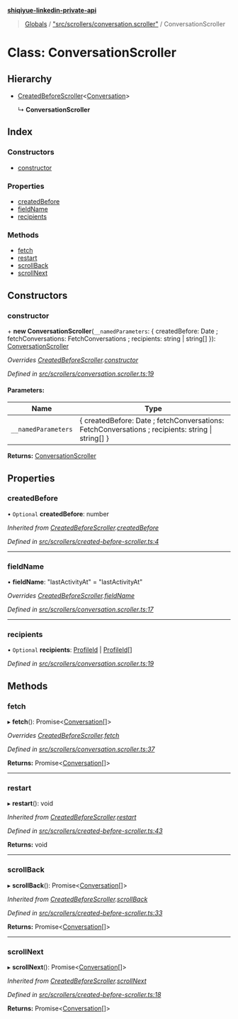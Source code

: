 **[shiqiyue-linkedin-private-api](../README.md)**

> [Globals](../globals.md) / ["src/scrollers/conversation.scroller"](../modules/_src_scrollers_conversation_scroller_.md) / ConversationScroller

# Class: ConversationScroller

## Hierarchy

* [CreatedBeforeScroller](_src_scrollers_created_before_scroller_.createdbeforescroller.md)<[Conversation](../interfaces/_src_entities_conversation_entity_.conversation.md)\>

  ↳ **ConversationScroller**

## Index

### Constructors

* [constructor](_src_scrollers_conversation_scroller_.conversationscroller.md#constructor)

### Properties

* [createdBefore](_src_scrollers_conversation_scroller_.conversationscroller.md#createdbefore)
* [fieldName](_src_scrollers_conversation_scroller_.conversationscroller.md#fieldname)
* [recipients](_src_scrollers_conversation_scroller_.conversationscroller.md#recipients)

### Methods

* [fetch](_src_scrollers_conversation_scroller_.conversationscroller.md#fetch)
* [restart](_src_scrollers_conversation_scroller_.conversationscroller.md#restart)
* [scrollBack](_src_scrollers_conversation_scroller_.conversationscroller.md#scrollback)
* [scrollNext](_src_scrollers_conversation_scroller_.conversationscroller.md#scrollnext)

## Constructors

### constructor

\+ **new ConversationScroller**(`__namedParameters`: { createdBefore: Date ; fetchConversations: FetchConversations ; recipients: string \| string[]  }): [ConversationScroller](_src_scrollers_conversation_scroller_.conversationscroller.md)

*Overrides [CreatedBeforeScroller](_src_scrollers_created_before_scroller_.createdbeforescroller.md).[constructor](_src_scrollers_created_before_scroller_.createdbeforescroller.md#constructor)*

*Defined in [src/scrollers/conversation.scroller.ts:19](https://github.com/eilonmore/linkedin-private-api/blob/c1b3769/src/scrollers/conversation.scroller.ts#L19)*

#### Parameters:

Name | Type |
------ | ------ |
`__namedParameters` | { createdBefore: Date ; fetchConversations: FetchConversations ; recipients: string \| string[]  } |

**Returns:** [ConversationScroller](_src_scrollers_conversation_scroller_.conversationscroller.md)

## Properties

### createdBefore

• `Optional` **createdBefore**: number

*Inherited from [CreatedBeforeScroller](_src_scrollers_created_before_scroller_.createdbeforescroller.md).[createdBefore](_src_scrollers_created_before_scroller_.createdbeforescroller.md#createdbefore)*

*Defined in [src/scrollers/created-before-scroller.ts:4](https://github.com/eilonmore/linkedin-private-api/blob/c1b3769/src/scrollers/created-before-scroller.ts#L4)*

___

### fieldName

•  **fieldName**: \"lastActivityAt\" = "lastActivityAt"

*Overrides [CreatedBeforeScroller](_src_scrollers_created_before_scroller_.createdbeforescroller.md).[fieldName](_src_scrollers_created_before_scroller_.createdbeforescroller.md#fieldname)*

*Defined in [src/scrollers/conversation.scroller.ts:17](https://github.com/eilonmore/linkedin-private-api/blob/c1b3769/src/scrollers/conversation.scroller.ts#L17)*

___

### recipients

• `Optional` **recipients**: [ProfileId](../modules/_src_entities_mini_profile_entity_.md#profileid) \| [ProfileId](../modules/_src_entities_mini_profile_entity_.md#profileid)[]

*Defined in [src/scrollers/conversation.scroller.ts:19](https://github.com/eilonmore/linkedin-private-api/blob/c1b3769/src/scrollers/conversation.scroller.ts#L19)*

## Methods

### fetch

▸ **fetch**(): Promise<[Conversation](../interfaces/_src_entities_conversation_entity_.conversation.md)[]\>

*Overrides [CreatedBeforeScroller](_src_scrollers_created_before_scroller_.createdbeforescroller.md).[fetch](_src_scrollers_created_before_scroller_.createdbeforescroller.md#fetch)*

*Defined in [src/scrollers/conversation.scroller.ts:37](https://github.com/eilonmore/linkedin-private-api/blob/c1b3769/src/scrollers/conversation.scroller.ts#L37)*

**Returns:** Promise<[Conversation](../interfaces/_src_entities_conversation_entity_.conversation.md)[]\>

___

### restart

▸ **restart**(): void

*Inherited from [CreatedBeforeScroller](_src_scrollers_created_before_scroller_.createdbeforescroller.md).[restart](_src_scrollers_created_before_scroller_.createdbeforescroller.md#restart)*

*Defined in [src/scrollers/created-before-scroller.ts:43](https://github.com/eilonmore/linkedin-private-api/blob/c1b3769/src/scrollers/created-before-scroller.ts#L43)*

**Returns:** void

___

### scrollBack

▸ **scrollBack**(): Promise<[Conversation](../interfaces/_src_entities_conversation_entity_.conversation.md)[]\>

*Inherited from [CreatedBeforeScroller](_src_scrollers_created_before_scroller_.createdbeforescroller.md).[scrollBack](_src_scrollers_created_before_scroller_.createdbeforescroller.md#scrollback)*

*Defined in [src/scrollers/created-before-scroller.ts:33](https://github.com/eilonmore/linkedin-private-api/blob/c1b3769/src/scrollers/created-before-scroller.ts#L33)*

**Returns:** Promise<[Conversation](../interfaces/_src_entities_conversation_entity_.conversation.md)[]\>

___

### scrollNext

▸ **scrollNext**(): Promise<[Conversation](../interfaces/_src_entities_conversation_entity_.conversation.md)[]\>

*Inherited from [CreatedBeforeScroller](_src_scrollers_created_before_scroller_.createdbeforescroller.md).[scrollNext](_src_scrollers_created_before_scroller_.createdbeforescroller.md#scrollnext)*

*Defined in [src/scrollers/created-before-scroller.ts:18](https://github.com/eilonmore/linkedin-private-api/blob/c1b3769/src/scrollers/created-before-scroller.ts#L18)*

**Returns:** Promise<[Conversation](../interfaces/_src_entities_conversation_entity_.conversation.md)[]\>
